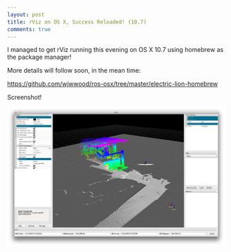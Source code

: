 ```yaml
---
layout: post
title: rViz on OS X, Success Reloaded! (10.7)
comments: true
---
```

I managed to get rViz running this evening on OS X 10.7 using homebrew as the package manager!

More details will follow soon, in the mean time:

<a href="https://github.com/wjwwood/ros-osx/tree/master/electric-lion-homebrew">https://github.com/wjwwood/ros-osx/tree/master/electric-lion-homebrew</a>

Screenshot!

![rViz on OS X 10.7 Lion](/img/rviz-on-osx-reloaded.png "rViz on OS X 10.7 Lion")
